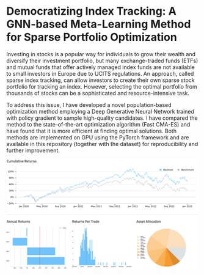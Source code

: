# Democratizing Index Tracking: A GNN-based Meta-Learning Method for Sparse Portfolio Optimization

Investing in stocks is a popular way for individuals to grow their wealth and diversify their investment portfolio, but many exchange-traded funds (ETFs) and mutual funds that offer actively managed index funds are not available to small investors in Europe due to UCITS regulations. An approach, called sparse index tracking, can allow investors to create their own sparse stock portfolio for tracking an index. However, selecting the optimal portfolio from thousands of stocks can be a sophisticated and resource-intensive task.

To address this issue, I have developed a novel population-based optimization method employing a Deep Generative Neural Network trained with policy gradient to sample high-quality candidates. I have compared the method to the state-of-the-art optimization algorithm (Fast CMA-ES) and have found that it is more efficient at finding optimal solutions. Both methods are implemented on GPU using the PyTorch framework and are available in this repository (together with the dataset) for reproducibility and further improvement.

![](qc_backtest.png)
